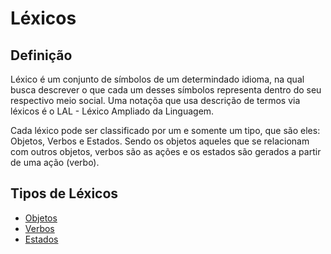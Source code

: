 # Léxicos

## Definição
Léxico é um conjunto de símbolos de um determindado idioma, na qual busca descrever o que cada um desses símbolos representa dentro do seu respectivo meio social. Uma notaçõa que usa descrição de termos via léxicos é o LAL - Léxico Ampliado da Linguagem.

Cada léxico pode ser classificado por um e somente um tipo, que são eles: Objetos, Verbos e Estados. Sendo os objetos aqueles que se relacionam com outros objetos, verbos são as ações e os estados são gerados a partir de uma ação (verbo).

## Tipos de Léxicos

 - [Objetos](objeto.md)
 - [Verbos](verbo.md)
 - [Estados](estado.md)